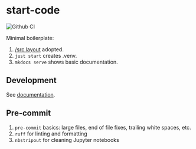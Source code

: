 # start-code

![Github CI](https://github.com/justmars/start-code/actions/workflows/ci.yml/badge.svg)

Minimal boilerplate:

1. [/src layout](https://packaging.python.org/en/latest/discussions/src-layout-vs-flat-layout/) adopted.
2. `just start` creates .venv.
3. `mkdocs serve` shows basic documentation.

## Development

See [documentation](https://justmars.github.io/start-code).

## Pre-commit

1. `pre-commit` basics: large files, end of file fixes, trailing white spaces, etc.
2. `ruff` for linting and formatting
3. `nbstripout` for cleaning Jupyter notebooks
